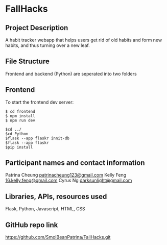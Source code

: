 # FallHacks
## Project Description
A habit tracker webapp that helps users get rid of old habits and form new habits, and thus turning over a new leaf.
## File Structure
Frontend and backend (Python) are seperated into two folders
## Frontend
To start the frontend dev server:
```
$ cd frontend
$ npm install
$ npm run dev

$cd ../
$cd Python
$flask --app flaskr innit-db
$flask --app flaskr 
$pip install 
```
## Participant names and contact information
Patrina Cheung patrinacheung123@gmail.com
Kelly Feng 16.kelly.feng@gmail.com
Cyrus Ng darksunlight@gmail.com

## Libraries, APIs, resources used
Flask, Python, Javascript, HTML, CSS

## GitHub repo link
https://github.com/SmolBeanPatrina/FallHacks.git